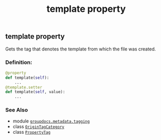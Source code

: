 ﻿---
title: template property
second_title: GroupDocs.Metadata for Python via .NET API References
description: 
type: docs
url: /python-net/groupdocs.metadata.tagging/origintagcategory/template/
is_root: false
weight: 40
---

## template property


Gets the tag that denotes the template from which the file was created.
### Definition:
```python
@property
def template(self):
    ...
@template.setter
def template(self, value):
    ...
```

### See Also
* module [`groupdocs.metadata.tagging`](../../)
* class [`OriginTagCategory`](/metadata/python-net/groupdocs.metadata.tagging/origintagcategory)
* class [`PropertyTag`](/metadata/python-net/groupdocs.metadata.tagging/propertytag)
